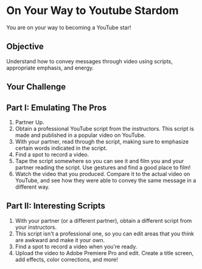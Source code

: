 # On Your Way to Youtube Stardom

You are on your way to becoming a YouTube star!

## Objective

Understand how to convey messages through video using scripts, appropriate emphasis, and energy.

## Your Challenge

## Part I: Emulating The Pros

1. Partner Up.
2. Obtain a professional YouTube script from the instructors. This script is made and published in a popular video on YouTube.
3. With your partner, read through the script, making sure to emphasize certain words indicated in the script.
4. Find a spot to record a video.
5. Tape the script somewhere so you can see it and film you and your partner reading the script. Use gestures and find a good place to film!
6. Watch the video that you produced. Compare it to the actual video on YouTube, and see how they were able to convey the same message in a different way.

## Part II: Interesting Scripts

1. With your partner (or a different partner), obtain a different script from your instructors.
2. This script isn't a professional one, so you can edit areas that you think are awkward and make it your own.
3. Find a spot to record a video when you're ready.
4. Upload the video to Adobe Premiere Pro and edit. Create a title screen, add effects, color corrections, and more!
